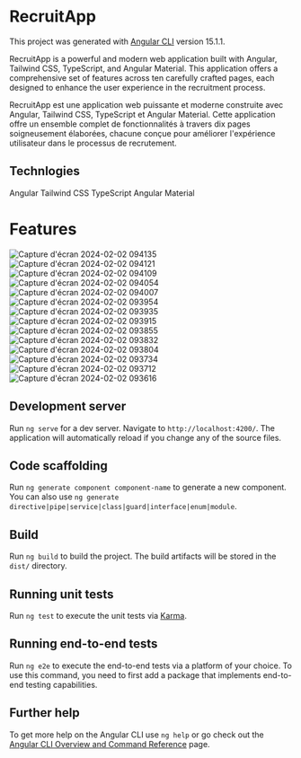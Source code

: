 
# RecruitApp

This project was generated with [Angular CLI](https://github.com/angular/angular-cli) version 15.1.1.

RecruitApp is a powerful and modern web application built with Angular, Tailwind CSS, TypeScript, and Angular Material. This application offers a comprehensive set of features across ten carefully crafted pages, each designed to enhance the user experience in the recruitment process.

RecruitApp est une application web puissante et moderne construite avec Angular, Tailwind CSS, TypeScript et Angular Material. Cette application offre un ensemble complet de fonctionnalités à travers dix pages soigneusement élaborées, chacune conçue pour améliorer l'expérience utilisateur dans le processus de recrutement.


## Technlogies 
Angular 
Tailwind CSS 
TypeScript 
Angular Material 

# Features
![Capture d'écran 2024-02-02 094135](https://github.com/MedHachem/RecruitApp/assets/99909231/8f6bed8d-a846-44f7-be02-836b51bf17b4)
![Capture d'écran 2024-02-02 094121](https://github.com/MedHachem/RecruitApp/assets/99909231/285dd3e4-c31c-4cde-af56-fc20fa4231ae)
![Capture d'écran 2024-02-02 094109](https://github.com/MedHachem/RecruitApp/assets/99909231/6f41c317-bf9c-43f1-8431-d2aca3a55518)
![Capture d'écran 2024-02-02 094054](https://github.com/MedHachem/RecruitApp/assets/99909231/693f32e9-76ff-42ee-a49f-aa3cf60b8276)
![Capture d'écran 2024-02-02 094007](https://github.com/MedHachem/RecruitApp/assets/99909231/969cf31a-d9a4-4ec9-8278-1a538d510467)
![Capture d'écran 2024-02-02 093954](https://github.com/MedHachem/RecruitApp/assets/99909231/bc73ee6b-0cf2-4c33-92c0-5e2a9639c826)
![Capture d'écran 2024-02-02 093935](https://github.com/MedHachem/RecruitApp/assets/99909231/ce7ce5c5-7ac9-4088-a4b5-0844b67e3b2e)
![Capture d'écran 2024-02-02 093915](https://github.com/MedHachem/RecruitApp/assets/99909231/daf4ed68-f19a-4671-a52b-0d1adb85f73c)
![Capture d'écran 2024-02-02 093855](https://github.com/MedHachem/RecruitApp/assets/99909231/41099d83-cf7a-49a8-a173-1eec5c9d3fdc)
![Capture d'écran 2024-02-02 093832](https://github.com/MedHachem/RecruitApp/assets/99909231/bff9f541-ce39-47d3-86e0-980d3cf52521)
![Capture d'écran 2024-02-02 093804](https://github.com/MedHachem/RecruitApp/assets/99909231/6e3549b7-2345-4ab8-a7f3-99f50087de6b)
![Capture d'écran 2024-02-02 093734](https://github.com/MedHachem/RecruitApp/assets/99909231/7fa0cb83-5cd1-40dd-bdad-80eea47b9910)
![Capture d'écran 2024-02-02 093712](https://github.com/MedHachem/RecruitApp/assets/99909231/2500afec-8275-4272-853a-70661d1c3f91)
![Capture d'écran 2024-02-02 093616](https://github.com/MedHachem/RecruitApp/assets/99909231/0cc10b3c-23a6-4b0e-afbb-3eeef6bd2f2d)

## Development server

Run `ng serve` for a dev server. Navigate to `http://localhost:4200/`. The application will automatically reload if you change any of the source files.

## Code scaffolding

Run `ng generate component component-name` to generate a new component. You can also use `ng generate directive|pipe|service|class|guard|interface|enum|module`.

## Build

Run `ng build` to build the project. The build artifacts will be stored in the `dist/` directory.

## Running unit tests

Run `ng test` to execute the unit tests via [Karma](https://karma-runner.github.io).

## Running end-to-end tests

Run `ng e2e` to execute the end-to-end tests via a platform of your choice. To use this command, you need to first add a package that implements end-to-end testing capabilities.

## Further help

To get more help on the Angular CLI use `ng help` or go check out the [Angular CLI Overview and Command Reference](https://angular.io/cli) page.
